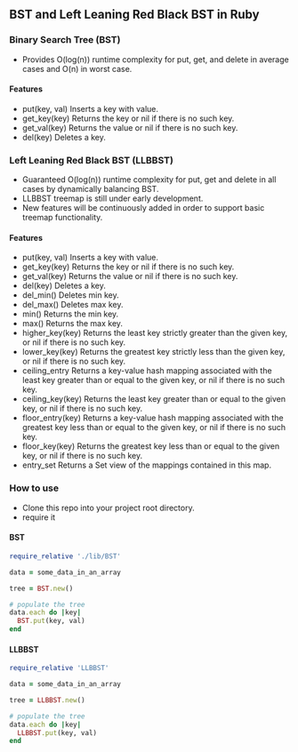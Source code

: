 ## BST and Left Leaning Red Black BST in Ruby

### Binary Search Tree (BST)

* Provides O(log(n)) runtime complexity for put, get, and delete in average cases and O(n) in worst case.  

#### Features

* put(key, val) Inserts a key with value.
* get_key(key) Returns the key or nil if there is no such key.
* get_val(key) Returns the value or nil if there is no such key.
* del(key) Deletes a key.

### Left Leaning Red Black BST (LLBBST)

* Guaranteed O(log(n)) runtime complexity for put, get and delete in all cases by dynamically balancing BST.
* LLBBST treemap is still under early development.
* New features will be continuously added in order to support basic treemap functionality.

#### Features

* put(key, val) Inserts a key with value.
* get_key(key) Returns the key or nil if there is no such key.
* get_val(key) Returns the value or nil if there is no such key.
* del(key) Deletes a key.
* del_min() Deletes min key.
* del_max() Deletes max key.
* min() Returns the min key.
* max() Returns the max key.
* higher_key(key) Returns the least key strictly greater than the given key, or nil if there is no such key.
* lower_key(key) Returns the greatest key strictly less than the given key, or nil if there is no such key.
* ceiling_entry Returns a key-value hash mapping associated with the least key greater than or equal to the given key, or nil if there is no such key.
* ceiling_key(key) Returns the least key greater than or equal to the given key, or nil if there is no such key.
* floor_entry(key) Returns a key-value hash mapping associated with the greatest key less than or equal to the given key, or nil if there is no such key.
* floor_key(key) Returns the greatest key less than or equal to the given key, or nil if there is no such key.
* entry_set Returns a Set view of the mappings contained in this map.

### How to use

* Clone this repo into your project root directory.
* require it

#### BST

```ruby
require_relative './lib/BST'

data = some_data_in_an_array

tree = BST.new()

# populate the tree
data.each do |key|
  BST.put(key, val)
end
```

#### LLBBST

```ruby
require_relative 'LLBBST'

data = some_data_in_an_array

tree = LLBBST.new()

# populate the tree
data.each do |key|
  LLBBST.put(key, val)
end
```
